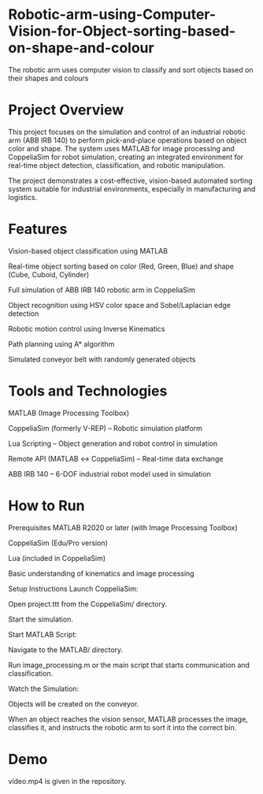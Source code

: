 # Robotic-arm-using-Computer-Vision-for-Object-sorting-based-on-shape-and-colour
The robotic arm uses computer vision to classify and sort objects based on their shapes and colours
# Project Overview
This project focuses on the simulation and control of an industrial robotic arm (ABB IRB 140) to perform pick-and-place operations based on object color and shape. The system uses MATLAB for image processing and CoppeliaSim for robot simulation, creating an integrated environment for real-time object detection, classification, and robotic manipulation.

The project demonstrates a cost-effective, vision-based automated sorting system suitable for industrial environments, especially in manufacturing and logistics.

# Features
Vision-based object classification using MATLAB

Real-time object sorting based on color (Red, Green, Blue) and shape (Cube, Cuboid, Cylinder)

Full simulation of ABB IRB 140 robotic arm in CoppeliaSim

Object recognition using HSV color space and Sobel/Laplacian edge detection

Robotic motion control using Inverse Kinematics

Path planning using A* algorithm

Simulated conveyor belt with randomly generated objects

# Tools and Technologies
MATLAB (Image Processing Toolbox)

CoppeliaSim (formerly V-REP) – Robotic simulation platform

Lua Scripting – Object generation and robot control in simulation

Remote API (MATLAB ↔ CoppeliaSim) – Real-time data exchange

ABB IRB 140 – 6-DOF industrial robot model used in simulation

 # How to Run
Prerequisites
MATLAB R2020 or later (with Image Processing Toolbox)

CoppeliaSim (Edu/Pro version)

Lua (included in CoppeliaSim)

Basic understanding of kinematics and image processing

Setup Instructions
Launch CoppeliaSim:

Open project.ttt from the CoppeliaSim/ directory.

Start the simulation.

Start MATLAB Script:

Navigate to the MATLAB/ directory.

Run image_processing.m or the main script that starts communication and classification.

Watch the Simulation:

Objects will be created on the conveyor.

When an object reaches the vision sensor, MATLAB processes the image, classifies it, and instructs the robotic arm to sort it into the correct bin.

# Demo
video.mp4 is given in the repository.
